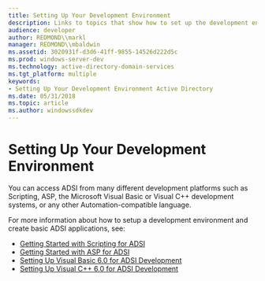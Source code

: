 ```yaml
---
title: Setting Up Your Development Environment
description: Links to topics that show how to set up the development environment for ADSI applications.
audience: developer
author: REDMOND\\markl
manager: REDMOND\\mbaldwin
ms.assetid: 3020931f-d3d6-41ff-9855-14526d222d5c
ms.prod: windows-server-dev
ms.technology: active-directory-domain-services
ms.tgt_platform: multiple
keywords:
- Setting Up Your Development Environment Active Directory
ms.date: 05/31/2018
ms.topic: article
ms.author: windowssdkdev
---
```


# Setting Up Your Development Environment

You can access ADSI from many different development platforms such as Scripting, ASP, the Microsoft Visual Basic or Visual C++ development systems, or any other Automation-compatible language.

For more information about how to setup a development environment and create basic ADSI applications, see:

-   [Getting Started with Scripting for ADSI](getting-started-with-scripting-for-adsi.md)
-   [Getting Started with ASP for ADSI](getting-started-with-asp-for-adsi.md)
-   [Setting Up Visual Basic 6.0 for ADSI Development](setting-up-visual-basic-for-adsi-development.md)
-   [Setting Up Visual C++ 6.0 for ADSI Development](setting-up-c---for-adsi-development.md)

 

 




